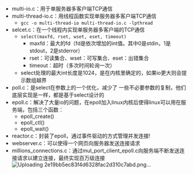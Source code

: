 - multi-io.c：用于单服务器多客户端TCP通信
- multi-thread-io.c：用线程函数实现单服务器多客户端TCP通信
  -  ``gcc -o multi-thread-io multi-thread-io.c -lpthread``
- selcet.c：在一个线程内实现单服务器多客户端的TCP通信
  - ``select(maxfd, rset, wset, eset, timeout)``
	  - maxfd：最大的fd（fd是依次增加的int值。其中0是stdin，1是stdout，2是stderror）
	  - rset：可读集合、wset：可写集合、eset：出错集合
	  - timeout：超时（多次时间轮询一次）
  - select处理的最大int长度是1024，是在内核里确定的，如果io更大则会提示数组越界
- poll.c：是select在参数上的一个优化，减少了 一些不必要参数的复制，他们底层实现是一样，都是基于select设计的
- epoll.c：解决了大量io的问题，在epoll加入linux内核后使得linux可以用在服务端，包括三个函数：
  - epoll_create()
  - epoll_ctl()
  - epoll_wait() 
- reactor.c：封装了epoll，通过事件驱动的方式管理并发连接!
- webserver.c：可以使得一个网页向服务器发送连接请求
- millions_connections.c：通过mul_port_client_epoll.c向服务端不断发送连接请求以建立连接，最终实现百万级连接
![Uploading 2e19bb5ec83f4d6328fac2d310c7abd.png…]()

